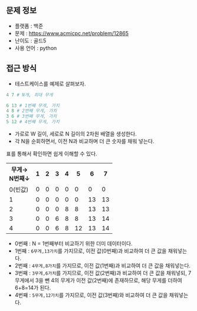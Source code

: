 ## 문제 정보

- 플랫폼 : 백준
- 문제 : https://www.acmicpc.net/problem/12865
- 난이도 : 골드5
- 사용 언어 : python

## 접근 방식

- 테스트케이스를 예제로 살펴보자.

```python
4 7 # N개, 최대 무게

6 13 # 1번째 무게, 가치
4 8 # 2번째 무게, 가치
3 6 # 3번째 무게, 가치
5 12 # 4번째 무게, 가치
```

- 가로로 W 길이, 세로로 N 길이의 2차원 배열을 생성한다.
- 각 N을 순회하면서, 이전 N과 비교하며 더 큰 숫자를 채워 넣는다.

표를 통해서 확인하면 쉽게 이해할 수 있다.

<table>
  <tr>
    <th>무게→<br>N번째↓</th>
    <th>1</th>
    <th>2</th>
    <th>3</th>
    <th>4</th>
    <th>5</th>
    <th>6</th>
    <th>7</th>
  </tr>
  <tr>
    <td>0(빈값)</td>
    <td>0</td>
    <td>0</td>
    <td>0</td>
    <td>0</td>
    <td>0</td>
    <td>0</td>
    <td>0</td>
  </tr>
  <tr>
    <td>1</td>
    <td>0</td>
    <td>0</td>
    <td>0</td>
    <td>0</td>
    <td>0</td>
    <td>13</td>
    <td>13</td>
  </tr>
  <tr>
    <td>2</td>
    <td>0</td>
    <td>0</td>
    <td>0</td>
    <td>8</td>
    <td>8</td>
    <td>13</td>
    <td>13</td>
  </tr>
  <tr>
    <td>3</td>
    <td>0</td>
    <td>0</td>
    <td>6</td>
    <td>8</td>
    <td>8</td>
    <td>13</td>
    <td>14</td>
  </tr>
  <tr>
    <td>4</td>
    <td>0</td>
    <td>0</td>
    <td>6</td>
    <td>8</td>
    <td>12</td>
    <td>13</td>
    <td>14</td>
  </tr>
</table>

- 0번째 : N = 1번째부터 비교하기 위한 더미 데이터이다.
- 1번째 : `6무게,13가치`를 가지므로, 이전 값(0번째)과 비교하여 더 큰 값을 채워넣는다.
- 2번째 : `4무게,8가치`를 가지므로, 이전 값(1번째)과 비교하여 더 큰 값을 채워넣는다.
- 3번째 : `3무게,6가치`를 가지므로, 이전 값(2번째)과 비교하여 더 큰 값을 채워넣되, 7무게에서 3을 뺀 4의 무게가 이전 값(2번째)에 존재하므로, 해당 무게를 더하여 6+8=14가 된다.
- 4번째 : `5무게,12가치`를 가지므로, 이전 값(3번째)와 비교하여 더 큰 값을 채워넣는다.

